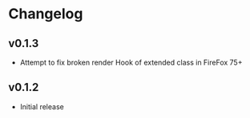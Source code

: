 # Changelog

## v0.1.3
* Attempt to fix broken render Hook of extended class in FireFox 75+

## v0.1.2
* Initial release

